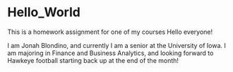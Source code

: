 # Hello_World
This is a homework assignment for one of my courses
Hello everyone!

I am Jonah Blondino, and currently I am a senior at the University of Iowa. I am majoring in Finance and Business Analytics, and looking forward to Hawkeye football starting back up at the end of the month!
